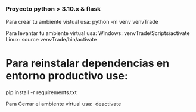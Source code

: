 ### Proyecto python > 3.10.x & flask

Para crear tu ambiente vistual usa:
 python -m venv venvTrade

Para levantar tu ambiente virtual usa:
 Windows:  venvTrade\Scripts\activate
 Linux:    source venvTrade/bin/activate

# Para reinstalar dependencias en entorno productivo use:
 pip install -r requirements.txt

Para Cerrar el ambiente virtual usa:
 deactivate